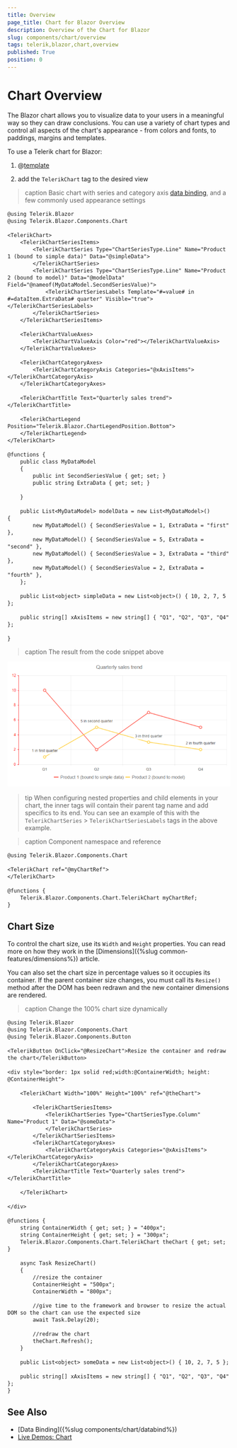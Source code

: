 ```yaml
---
title: Overview
page_title: Chart for Blazor Overview
description: Overview of the Chart for Blazor
slug: components/chart/overview
tags: telerik,blazor,chart,overview
published: True
position: 0
---
```


# Chart Overview

The Blazor chart allows you to visualize data to your users in a meaningful way so they can draw conclusions. You can use a variety of chart types and control all aspects of the chart's appearance - from colors and fonts, to paddings, margins and templates.

To use a Telerik chart for Blazor:

1. @[template](/_contentTemplates/common/js-interop-file.md#add-blazor-js-file-to-component)

1. add the `TelerikChart` tag to the desired view

>caption Basic chart with series and category axis [data binding](data-bind), and a few commonly used appearance settings

````CSHTML
@using Telerik.Blazor
@using Telerik.Blazor.Components.Chart

<TelerikChart>
	<TelerikChartSeriesItems>
		<TelerikChartSeries Type="ChartSeriesType.Line" Name="Product 1 (bound to simple data)" Data="@simpleData">
		</TelerikChartSeries>
		<TelerikChartSeries Type="ChartSeriesType.Line" Name="Product 2 (bound to model)" Data="@modelData" Field="@nameof(MyDataModel.SecondSeriesValue)">
			<TelerikChartSeriesLabels Template="#=value# in #=dataItem.ExtraData# quarter" Visible="true"></TelerikChartSeriesLabels>
		</TelerikChartSeries>
	</TelerikChartSeriesItems>

	<TelerikChartValueAxes>
		<TelerikChartValueAxis Color="red"></TelerikChartValueAxis>
	</TelerikChartValueAxes>

	<TelerikChartCategoryAxes>
		<TelerikChartCategoryAxis Categories="@xAxisItems"></TelerikChartCategoryAxis>
	</TelerikChartCategoryAxes>

	<TelerikChartTitle Text="Quarterly sales trend"></TelerikChartTitle>

	<TelerikChartLegend Position="Telerik.Blazor.ChartLegendPosition.Bottom">
	</TelerikChartLegend>
</TelerikChart>

@functions {
	public class MyDataModel
	{
		public int SecondSeriesValue { get; set; }
		public string ExtraData { get; set; }

	}

	public List<MyDataModel> modelData = new List<MyDataModel>()
{
		new MyDataModel() { SecondSeriesValue = 1, ExtraData = "first" },
		new MyDataModel() { SecondSeriesValue = 5, ExtraData = "second" },
		new MyDataModel() { SecondSeriesValue = 3, ExtraData = "third" },
		new MyDataModel() { SecondSeriesValue = 2, ExtraData = "fourth" },
	};

	public List<object> simpleData = new List<object>() { 10, 2, 7, 5 };
	
	public string[] xAxisItems = new string[] { "Q1", "Q2", "Q3", "Q4" };

}
````

>caption The result from the code snippet above

![](images/overview-chart.png)

>tip When configuring nested properties and child elements in your chart, the inner tags will contain their parent tag name and add specifics to its end. You can see an example of this with the `TelerikChartSeries` > `TelerikChartSeriesLabels` tags in the above example.


>caption Component namespace and reference

````CSHTML
@using Telerik.Blazor.Components.Chart

<TelerikChart ref="@myChartRef">
</TelerikChart>

@functions {
	Telerik.Blazor.Components.Chart.TelerikChart myChartRef;
}
````

## Chart Size

To control the chart size, use its `Width` and `Height` properties. You can read more on how they work in the [Dimensions]({%slug common-features/dimensions%}) article.

You can also set the chart size in percentage values so it occupies its container. If the parent container size changes, you must call its `Resize()` method after the DOM has been redrawn and the new container dimensions are rendered.

>caption Change the 100% chart size dynamically

````CSHTML
@using Telerik.Blazor
@using Telerik.Blazor.Components.Chart
@using Telerik.Blazor.Components.Button

<TelerikButton OnClick="@ResizeChart">Resize the container and redraw the chart</TelerikButton>

<div style="border: 1px solid red;width:@ContainerWidth; height: @ContainerHeight">
	
	<TelerikChart Width="100%" Height="100%" ref="@theChart">
	
		<TelerikChartSeriesItems>
			<TelerikChartSeries Type="ChartSeriesType.Column" Name="Product 1" Data="@someData">
			</TelerikChartSeries>
		</TelerikChartSeriesItems>
		<TelerikChartCategoryAxes>
			<TelerikChartCategoryAxis Categories="@xAxisItems"></TelerikChartCategoryAxis>
		</TelerikChartCategoryAxes>
		<TelerikChartTitle Text="Quarterly sales trend"></TelerikChartTitle>
		
	</TelerikChart>

</div>

@functions {
	string ContainerWidth { get; set; } = "400px";
	string ContainerHeight { get; set; } = "300px";
	Telerik.Blazor.Components.Chart.TelerikChart theChart { get; set; }

	async Task ResizeChart()
	{
		//resize the container
		ContainerHeight = "500px";
		ContainerWidth = "800px";

		//give time to the framework and browser to resize the actual DOM so the chart can use the expected size
		await Task.Delay(20);

		//redraw the chart
		theChart.Refresh();
	}

	public List<object> someData = new List<object>() { 10, 2, 7, 5 };

	public string[] xAxisItems = new string[] { "Q1", "Q2", "Q3", "Q4" };
}
````

## See Also

  * [Data Binding]({%slug components/chart/databind%})
  * [Live Demos: Chart](https://demos.telerik.com/blazor-ui/chart/index)
